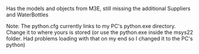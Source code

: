 Has the models and objects from M3E, still missing the additional Suppliers and WaterBottles

Note: The python.cfg currently links to my PC's python.exe directory. Change it to where yours is stored (or use the python.exe inside the msys22 folder. Had problems loading with that on my end so I changed it to the PC's python)
